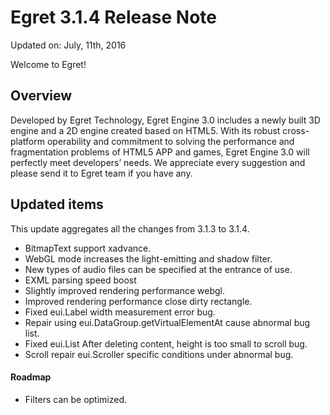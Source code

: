 Egret 3.1.4 Release Note
===============================


Updated on: July, 11th, 2016


Welcome to Egret!

## Overview

Developed by Egret Technology, Egret Engine 3.0 includes a newly built 3D engine and a 2D engine created based on HTML5. With its robust cross-platform operability and commitment to solving the performance and fragmentation problems of HTML5 APP and games, Egret Engine 3.0 will perfectly meet developers’ needs. We appreciate every suggestion and please send it to Egret team if you have any.

## Updated items

This update aggregates all the changes from 3.1.3 to 3.1.4.

* BitmapText support xadvance.
* WebGL mode increases the light-emitting and shadow filter.
* New types of audio files can be specified at the entrance of use.
* EXML parsing speed boost
* Slightly improved rendering performance webgl.
* Improved rendering performance close dirty rectangle.
* Fixed eui.Label width measurement error bug.
* Repair using eui.DataGroup.getVirtualElementAt cause abnormal bug list.
* Fixed eui.List After deleting content, height is too small to scroll bug.
* Scroll repair eui.Scroller specific conditions under abnormal bug.



#### Roadmap
* Filters can be optimized.